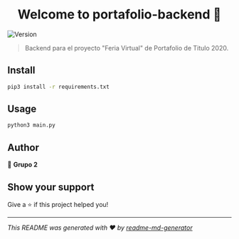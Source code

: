 <h1 align="center">Welcome to portafolio-backend 👋</h1>
<p>
  <img alt="Version" src="https://img.shields.io/badge/version-0.1.0-blue.svg?cacheSeconds=2592000" />
</p>

> Backend para el proyecto &#34;Feria Virtual&#34; de Portafolio de Titulo 2020.

## Install

```sh
pip3 install -r requirements.txt
```

## Usage

```sh
python3 main.py
```

## Author

👤 **Grupo 2**


## Show your support

Give a ⭐️ if this project helped you!

***
_This README was generated with ❤️ by [readme-md-generator](https://github.com/kefranabg/readme-md-generator)_